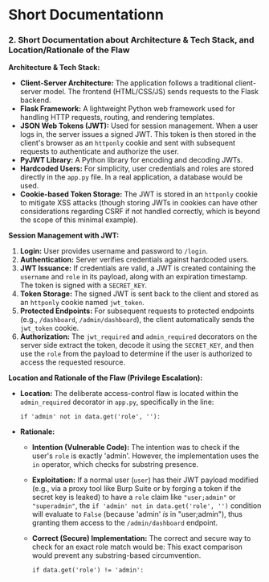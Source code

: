 # Short Documentationn

### 2. Short Documentation about Architecture & Tech Stack, and Location/Rationale of the Flaw 

**Architecture & Tech Stack:**

- **Client-Server Architecture:** The application follows a traditional client-server model. The frontend (HTML/CSS/JS) sends requests to the Flask backend.
- **Flask Framework:** A lightweight Python web framework used for handling HTTP requests, routing, and rendering templates.
- **JSON Web Tokens (JWT):** Used for session management. When a user logs in, the server issues a signed JWT. This token is then stored in the client's browser as an `httponly` cookie and sent with subsequent requests to authenticate and authorize the user.
- **PyJWT Library:** A Python library for encoding and decoding JWTs.
- **Hardcoded Users:** For simplicity, user credentials and roles are stored directly in the `app.py` file. In a real application, a database would be used.
- **Cookie-based Token Storage:** The JWT is stored in an `httponly` cookie to mitigate XSS attacks (though storing JWTs in cookies can have other considerations regarding CSRF if not handled correctly, which is beyond the scope of this minimal example).

**Session Management with JWT:**

1. **Login:** User provides username and password to `/login`.
2. **Authentication:** Server verifies credentials against hardcoded users.
3. **JWT Issuance:** If credentials are valid, a JWT is created containing the `username` and `role` in its payload, along with an expiration timestamp. The token is signed with a `SECRET_KEY`.
4. **Token Storage:** The signed JWT is sent back to the client and stored as an `httponly` cookie named `jwt_token`.
5. **Protected Endpoints:** For subsequent requests to protected endpoints (e.g., `/dashboard`, `/admin/dashboard`), the client automatically sends the `jwt_token` cookie.
6. **Authorization:** The `jwt_required` and `admin_required` decorators on the server side extract the token, decode it using the `SECRET_KEY`, and then use the `role` from the payload to determine if the user is authorized to access the requested resource.

**Location and Rationale of the Flaw (Privilege Escalation):**

- **Location:** The deliberate access-control flaw is located within the `admin_required` decorator in `app.py`, specifically in the line:
    
    `if 'admin' not in data.get('role', ''):`
    
- **Rationale:**
    - **Intention (Vulnerable Code):** The intention was to check if the user's `role` is exactly 'admin'. However, the implementation uses the `in` operator, which checks for substring presence.
    - **Exploitation:** If a normal user (`user`) has their JWT payload modified (e.g., via a proxy tool like Burp Suite or by forging a token if the secret key is leaked) to have a `role` claim like `"user;admin"` or `"superadmin"`, the `if 'admin' not in data.get('role', '')` condition will evaluate to `False` (because 'admin' *is* in "user;admin"), thus granting them access to the `/admin/dashboard` endpoint.
    - **Correct (Secure) Implementation:** The correct and secure way to check for an exact role match would be:
    This exact comparison would prevent any substring-based circumvention.
        
        `if data.get('role') != 'admin':`
